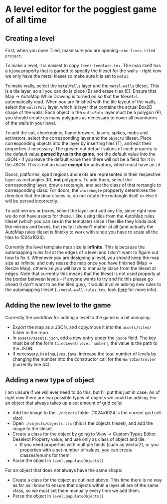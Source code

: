 
# A level editor for the poggiest game of all time

## Creating a level
First, when you open Tiled, make sure you are opening ```nine-lives.tiled-project```. 

To make a level, it is easiest to copy ```level-template.tmx```. The map itself has a ```biome``` property that is parsed to specify the tileset for the walls - right now we only have the metal tileset so make sure it is set to ```metal```.

To make walls, select the ```metalWalls``` layer and the ```metal-walls``` tileset. This is a tile layer, so all you can do is place (B) and erase tiles (E). Ensure that Map -> AutoMap While Drawing is turned on so that the tileset is automatically read. When you are finished with the tile layout of the walls, select the ```wallsPoly``` layer, which is layer that contains the actual Box2D shape of the walls. Each object in the ```wallsPoly``` layer must be a polygon (P), you should create as many polygons as necessary to cover all boundaries of the walls in your level.

To add the cat, checkpoints, flamethrowers, lasers, spikes, mobs and activators, select the corresponding layer and the ```objects``` tileset. Place corresponding objects into the layer by inserting tiles (T), and edit their properties if necessary. The greyed out default values of each property is the default value **parsed by us in the game**, not the default value into the JSON - if you leave the default value then there will not be a field for it in the JSON. This is not an issue **except** for activators, which must have an ```id```.

Doors, platforms, spirit regions and exits are represented in their respective layer as rectangles (R), **not** polygons. To add them, select the corresponding layer, draw a rectangle, and set the class of that rectangle to corresponding class. For doors, the ```closeAngle``` propperty determines the direction that the door closes in, do not rotate the rectangle itself or else it will be parsed incorrectly.

To add mirrors or boxes, select the layer and add any tile, since right now we do not have assets for these. I like using tiles from the AutoMap rules tileset (which you can see in the template) since I feel like they kinda look like mirrors and boxes, but really it doesn't matter at all (and actually the AutoMap rules tileset is finicky to work with since you have to scale all the tiles to 1024x1024).

Currently the level template map size is **infinite**. This is because the automapping rules fail at the edges of a level and I don't want to figure out how to fix it. Whenever you are designing a level, you should keep the map size as infinite, and only resize the map once you have finished (Map -> Resize Map), otherwise you will have to manually place from the tileset at edges. Note that currently this means that the tileset is not used properly at the border between levels - if anyone wants to try and fix this please go ahead (I don't want to be the tiled guy), it would involve adding new rules to the automapping tileset (```./metal-wall-rules.tmx```, look [here](https://doc.mapeditor.org/en/stable/manual/automapping/) for more info).

## Adding the new level to the game
Currently the workflow for adding a level to the game is a bit annoying:
- Export the map as a JSON, and copy/move it into the ```assets/tiled/``` folder in the repo.
- In ```assets/assets.json```, add a new entry under the ```jsons``` field. The key must be of the form ```tiledLevel[level number]```, the value is the path to the JSON. 
- If necessary, in ```NineLives.java```, increase the total number of levels by changing the number into the constructor call for the ```WorldController``` (currently line 44).


## Adding a new type of object
I am unsure if we will ever need to do this, but I'll put this just in case. As of right now there are two possible types of objects we could be adding. For an object that always takes up a set amount of grid cells:
- Add the image to the ```./objects``` folder (1024x1024 is the current grid cell size).
- Open ```./objects/objects.tsx``` (this is the objects tileset), and add the image to the tileset.
- Create a class for the object by going to View -> Custom Types Editor. Deselect Property value, and use only as class of object and tile.
    - If you need properties with multiple fields (such as Vector2), or you properties with a set number of values, you can create classes/enums for them.
- Parse the object in ```level.populateObjects()```

For an object that does not always have the same shape:
- Create a class for the object as outlined above. This time there is no way as far as I know to ensure that objects within a layer all are of the same class, so we must set them manually every time we add them.
- Parse the object in ```level.populateObjects()```

